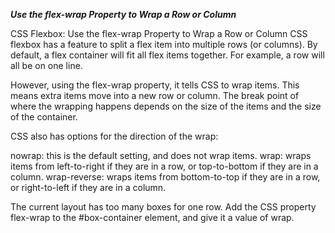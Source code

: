 ***Use the flex-wrap Property to Wrap a Row or Column***

CSS Flexbox: Use the flex-wrap Property to Wrap a Row or Column
CSS flexbox has a feature to split a flex item into multiple rows (or columns). By default, a flex container will fit all flex items together. For example, a row will all be on one line.

However, using the flex-wrap property, it tells CSS to wrap items. This means extra items move into a new row or column. The break point of where the wrapping happens depends on the size of the items and the size of the container.

CSS also has options for the direction of the wrap:

nowrap: this is the default setting, and does not wrap items.
wrap: wraps items from left-to-right if they are in a row, or top-to-bottom if they are in a column.
wrap-reverse: wraps items from bottom-to-top if they are in a row, or right-to-left if they are in a column.


The current layout has too many boxes for one row. Add the CSS property flex-wrap to the #box-container element, and give it a value of wrap.

